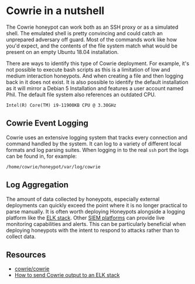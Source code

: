 # Cowrie in a nutshell

The Cowrie honeypot can work both as an SSH proxy or as a simulated shell. The emulated shell is pretty convincing 
and could catch an unprepared adversary off guard. Most of the commands work like how you'd expect, and the contents 
of the file system match what would be present on an empty Ubuntu 18.04 installation. 

There are ways to identify this type of Cowrie deployment. For example, it's not possible to execute bash scripts as 
this is a limitation of low and medium interaction honeypots. And when creating a file and then logging back in it
does not exist. It is also possible to identify the default installation as it will mirror a Debian 5 Installation 
and features a user account named Phil. The default file system also references an outdated CPU.

    Intel(R) Core(TM) i9-11900KB CPU @ 3.30GHz

## Cowrie Event Logging

Cowrie uses an extensive logging system that tracks every connection and command handled by the system. It can log 
to a variety of different local formats and log parsing suites. When logging in to the real `ssh` port the logs can
be found in, for example:

    /home/cowrie/honeypot/var/log/cowrie

## Log Aggregation

The amount of data collected by honeypots, especially external deployments can quickly exceed the point where it is 
no longer practical to parse manually. It is often worth deploying Honeypots alongside a logging platform like the 
[ELK stack](blue-siem:docs/elk/README). Other [SIEM platforms]((blue-siem:index)) can provide live monitoring 
capabilities and alerts. This can be particularly beneficial when deploying honeypots with the intent to respond to 
attacks rather than to collect data.

## Resources

* [cowrie/cowrie](https://github.com/cowrie/cowrie)
* [How to send Cowrie output to an ELK stack](https://cowrie.readthedocs.io/en/latest/elk/README.html)
